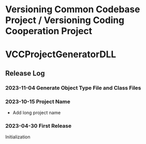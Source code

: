 # Versioning Common Codebase Project / Versioning Coding Cooperation Project
# VCCProjectGeneratorDLL

## Release Log

### 2023-11-04 Generate Object Type File and Class Files

### 2023-10-15 Project Name
-	Add long project name

### 2023-04-30 First Release
Initialization
